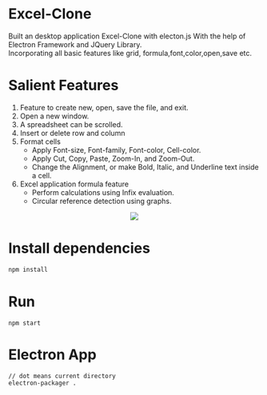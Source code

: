 # Excel-Clone
Built an desktop application Excel-Clone with electon.js With the help of Electron Framework and JQuery Library.<br>
Incorporating all basic features like grid, formula,font,color,open,save etc.

# Salient Features

1. Feature to create new, open, save the file, and exit.
2. Open a new window.
3. A spreadsheet can be scrolled.
4. Insert or delete row and column
5. Format cells
    * Apply Font-size, Font-family, Font-color, Cell-color.
    * Apply Cut, Copy, Paste, Zoom-In, and Zoom-Out.
    * Change the Alignment, or make Bold, Italic, and Underline text inside a cell.
6. Excel application formula feature
    * Perform calculations using Infix evaluation.
    * Circular reference detection using graphs.


<div style="text-align:center"><img src="https://user-images.githubusercontent.com/31733809/88279661-138f2b80-cd02-11ea-848c-2bb19d25a2d4.gif" /></div>

# Install dependencies
``` bash
npm install
```

# Run
```
npm start
```

# Electron App

```
// dot means current directory
electron-packager .
```


